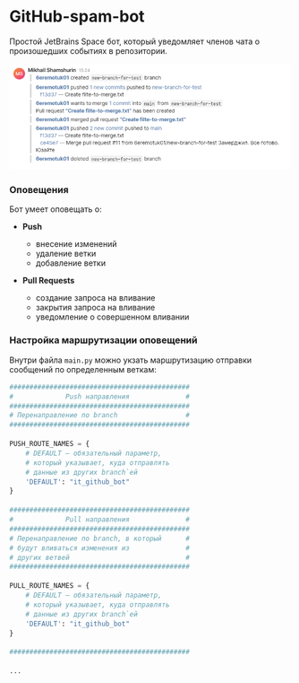 # GitHub-spam-bot

Простой JetBrains Space бот, который уведомляет членов чата о произошедших событиях в репозитории.

<p align="center">
	<img src="screenshot.png" alt="Скриншот сообщений">    
</p>

### Оповещения

Бот умеет оповещать о:

- **Push**
	- внесение изменений
	- удаление ветки
	- добавление ветки

- **Pull Requests**
	- создание запроса на вливание
	- закрытия запроса на вливание
	- уведомление о совершенном вливании

### Настройка маршрутизации оповещений

Внутри файла `main.py` можно укзать маршрутизацию отправки сообщений по определенным веткам:

```python
#############################################
#             Push направления              #
#############################################
# Перенаправление по branch                 #
#############################################

PUSH_ROUTE_NAMES = {
    # DEFAULT — обязательный параметр,
    # который указывает, куда отправлять
    # данные из других branch`ей
    'DEFAULT': "it_github_bot"
}

#############################################
#             Pull направления              #
#############################################
# Перенаправление по branch, в который      #
# будут вливаться изменения из              #
# других ветвей                             #
#############################################

PULL_ROUTE_NAMES = {
    # DEFAULT — обязательный параметр,
    # который указывает, куда отправлять
    # данные из других branch`ей
    'DEFAULT': "it_github_bot"
}

#############################################

...
```

